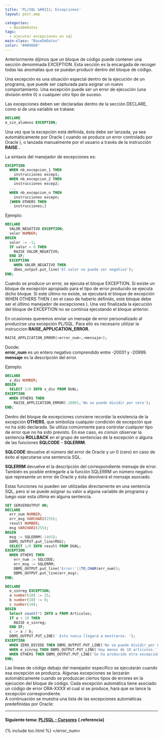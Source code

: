 ```yaml
---
title: 'PL/SQL &#8211; Excepciones'
layout: post.amp

categories:
  - BaseDeDatos
tags:
  - ejecutar excepciones en sql
main-class: "BaseDeDatos"
color: "#009688"
---
```


<!--INFOLINKS_ON-->


Anteriormente dijimos que un bloque de código puede contener una sección denominada EXCEPTION. Esta sección es la encargada de recoger todas las anomalías que se puedan producir dentro del bloque de código.

Una excepción es una situación especial dentro de la ejecución de un programa, que puede ser capturada para asignar un nuevo comportamiento. Una excepción puede ser un error de ejecución (una división entre 0) o cualquier otro tipo de suceso.

Las excepciones deben ser declaradas dentro de la sección DECLARE, como si de una variable se tratase:  
<!--INFOLINKS_OFF-->

```sql
DECLARE
e_sin_alumnos EXCEPTION;

```


<!--ad-->
<!--INFOLINKS_ON-->


Una vez que la excepción está definida, ésta debe ser lanzada, ya sea automáticamente por Oracle ( cuando se produce un error controlado por Oracle ), o lanzada manualmente por el usuario a través de la instrucción **RAISE <excepci>.**

La sintaxis del manejador de excepciones es:<!--INFOLINKS_OFF-->

```sql
EXCEPTION
  WHEN nb_excepcion_1 THEN
    instrucciones excep1;
  WHEN nb_excepcion_2 THEN
    instrucciones excep2;
  ...
  WHEN nb_excepcion_n THEN
    instrucciones excepn;
  [WHEN OTHERS THEN
    instrucciones;]

```

Ejemplo:

```sql
DECLARE
  VALOR_NEGATIVO EXCEPTION;
  valor NUMBER;
BEGIN
  valor := -1;
  IF valor < 0 THEN
    RAISE VALOR_NEGATIVO;
  END IF;
  EXCEPTION
    WHEN VALOR_NEGATIVO THEN
    dbms_output.put_line('El valor no puede ser negativo');
END;

```

<!--INFOLINKS_ON-->


Cuando se produce un error, se ejecuta el bloque EXCEPTION. Si existe un bloque de excepción apropiado para el tipo de error producido se ejecuta dicho bloque. Si este último no existe, se ejecutará el bloque de excepción WHEN OTHERS THEN ( en el caso de haberlo definido, este bloque debe ser el último manejador de excepciones ). Una vez finalizada la ejecución del bloque de EXCEPTION no se continúa ejecutando el bloque anterior.

En ocasiones queremos enviar un mensaje de error personalizado al producirse una excepción PL/SQL. Para ello es necesario utilizar la instruccion **RAISE\_APPLICATION\_ERROR.**  
<!--INFOLINKS_OFF-->

```sql
RAISE_APPLICATION_ERROR(<error_num>,<mensaje>);
```

<!--INFOLINKS_ON-->


Donde:  
**error_num** es un entero negativo comprendido entre -20001 y -20999.  
**mensaje** es la descripción del error.

Ejemplo:  

<!--INFOLINKS_OFF-->

```sql
DECLARE
  v_div NUMBER;
BEGIN
  SELECT 1/0 INTO v_div FROM DUAL;
EXCEPTION
  WHEN OTHERS THEN
    RAISE_APPLICATION_ERROR(-20001,'No se puede dividir por cero');
END;

```

<!--INFOLINKS_ON-->


Dentro del bloque de excepciones conviene recordar la existencia de la excepción **OTHERS**, que simboliza cualquier condición de excepción que no ha sido declarada. Se utiliza comúnmente para controlar cualquier tipo de error que no ha sido previsto. En ese caso, es común observar la sentencia **ROLLBACK** en el grupo de sentencias de la excepción o alguna de las funciones **SQLCODE** – **SQLERRM**.

**SQLCODE** devuelve el número del error de Oracle y un 0 (cero) en caso de éxito al ejecutarse una sentencia SQL.

**SQLERRM** devuelve el la descripción del correspondiente mensaje de error. También es posible entregarle a la función SQLERRM un número negativo que represente un error de Oracle y ésta devolverá el mensaje asociado.

Estas funciones no pueden ser utilizadas directamente en una sentencia SQL, pero sí se puede asignar su valor a alguna variable de programa y luego usar esta última en alguna sentencia.  
<!--INFOLINKS_OFF-->

```sql
SET SERVEROUTPUT ON;
DECLARE
  err_num NUMBER;
  err_msg VARCHAR2(255);
  result NUMBER;
  msg VARCHAR2(255);
BEGIN
  msg := SQLERRM(-1403);
  DBMS_OUTPUT.put_line(MSG);
  SELECT 1/0 INTO result FROM DUAL;
EXCEPTION
  WHEN OTHERS THEN
    err_num := SQLCODE;
    err_msg := SQLERRM;
    DBMS_OUTPUT.put_line('Error:'||TO_CHAR(err_num));
    DBMS_OUTPUT.put_line(err_msg);
END;

```



```sql
DECLARE
  e_sinreg EXCEPTION;
  a number(10) := 25;
  b number(10) := 0;
  c number(10);
BEGIN
  Select count(*) INTO a FROM Articulos;
  If a < 10 THEN
    RAISE e_sinreg;
  END IF;
  c := a / b;
  DBMS_OUTPUT.PUT_LINE(' Esto nunca llegará a mostrarse. ');
EXCEPTION
  WHEN ZERO_DIVIDE THEN DBMS_OUTPUT.PUT_LINE('No se puede dividir por 0');
  WHEN e_sinreg THEN DBMS_OUTPUT.PUT_LINE('Hay menos de 10 articulos.');
  WHEN OTHERS THEN DBMS_OUTPUT.PUT_LINE('Se ha producido otra excepción.');
END;

```

<!--INFOLINKS_ON-->


Las líneas de código debajo del manejador específico se ejecutarán cuando esa excepción se produzca. Algunas excepciones se lanzarán automáticamente cuando se produzcan ciertos tipos de errores en la ejecución del bloque de código. Cada excepción automática tiene asociado un código de error ORA-XXXX el cual si se produce, hará que se lance la excepción correspondiente.  
A continuación se muestra una lista de las excepciones automáticas predefinidas por Oracle:

<div class="separator" style="clear: both; text-align: center;">
<a href="https://2.bp.blogspot.com/_IlK2pNFFgGM/TUWDM6WfCxI/AAAAAAAAATM/0b1NleX1IY4/s1600/image.0WG9PV" imageanchor="1" style="margin-left:1em; margin-right:1em"><amp-img layout="responsive" border="0" height="262" width="294" alt="Tabla errores oracle" title="Tabla errores oracle" src="https://2.bp.blogspot.com/_IlK2pNFFgGM/TUWDM6WfCxI/AAAAAAAAATM/0b1NleX1IY4/s320/image.0WG9PV" /></a>
</div>
<!--INFOLINKS_OFF-->

* * *

#### Siguiente tema: [PL/SQL - Cursores][1] {.referencia}



 [1]: https://elbauldelprogramador.com/plsql-cursores/

{% include toc.html %}
</mensaje></error_num></excepci>
